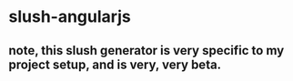 # slush-angularjs
## note, this slush generator is very specific to my project setup, and is very, very beta.

